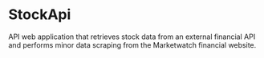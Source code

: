 # StockApi

API web application that retrieves stock data from an external financial API and performs minor data scraping from the Marketwatch financial website.
